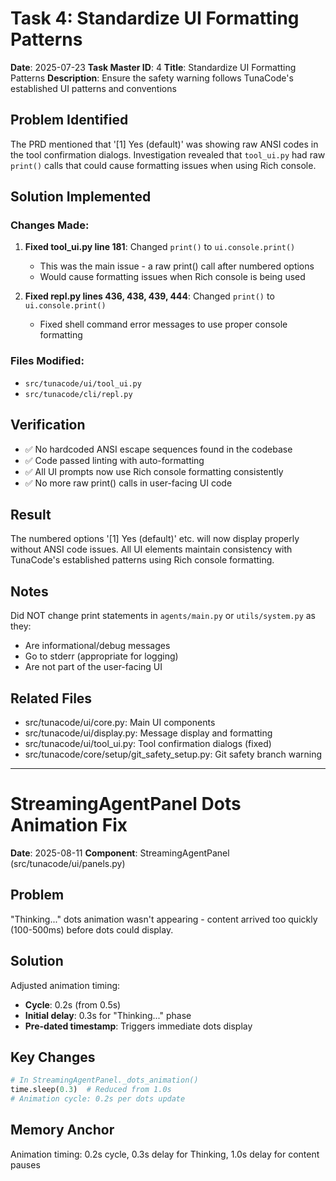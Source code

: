 # Task 4: Standardize UI Formatting Patterns

**Date**: 2025-07-23
**Task Master ID**: 4
**Title**: Standardize UI Formatting Patterns
**Description**: Ensure the safety warning follows TunaCode's established UI patterns and conventions

## Problem Identified

The PRD mentioned that '[1] Yes (default)' was showing raw ANSI codes in the tool confirmation dialogs. Investigation revealed that `tool_ui.py` had raw `print()` calls that could cause formatting issues when using Rich console.

## Solution Implemented

### Changes Made:

1. **Fixed tool_ui.py line 181**: Changed `print()` to `ui.console.print()`
   - This was the main issue - a raw print() call after numbered options
   - Would cause formatting issues when Rich console is being used

2. **Fixed repl.py lines 436, 438, 439, 444**: Changed `print()` to `ui.console.print()`
   - Fixed shell command error messages to use proper console formatting

### Files Modified:
- `src/tunacode/ui/tool_ui.py`
- `src/tunacode/cli/repl.py`

## Verification

- ✅ No hardcoded ANSI escape sequences found in the codebase
- ✅ Code passed linting with auto-formatting
- ✅ All UI prompts now use Rich console formatting consistently
- ✅ No more raw print() calls in user-facing UI code

## Result

The numbered options '[1] Yes (default)' etc. will now display properly without ANSI code issues. All UI elements maintain consistency with TunaCode's established patterns using Rich console formatting.

## Notes

Did NOT change print statements in `agents/main.py` or `utils/system.py` as they:
- Are informational/debug messages
- Go to stderr (appropriate for logging)
- Are not part of the user-facing UI

## Related Files
- src/tunacode/ui/core.py: Main UI components
- src/tunacode/ui/display.py: Message display and formatting
- src/tunacode/ui/tool_ui.py: Tool confirmation dialogs (fixed)
- src/tunacode/core/setup/git_safety_setup.py: Git safety branch warning

---

# StreamingAgentPanel Dots Animation Fix

**Date**: 2025-08-11
**Component**: StreamingAgentPanel (src/tunacode/ui/panels.py)

## Problem
"Thinking..." dots animation wasn't appearing - content arrived too quickly (100-500ms) before dots could display.

## Solution
Adjusted animation timing:
- **Cycle**: 0.2s (from 0.5s)
- **Initial delay**: 0.3s for "Thinking..." phase
- **Pre-dated timestamp**: Triggers immediate dots display

## Key Changes
```python
# In StreamingAgentPanel._dots_animation()
time.sleep(0.3)  # Reduced from 1.0s
# Animation cycle: 0.2s per dots update
```

## Memory Anchor
Animation timing: 0.2s cycle, 0.3s delay for Thinking, 1.0s delay for content pauses

